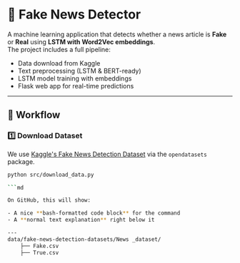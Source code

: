 # 📰 Fake News Detector  

A machine learning application that detects whether a news article is **Fake** or **Real** using **LSTM with Word2Vec embeddings**.  
The project includes a full pipeline:  
- Data download from Kaggle  
- Text preprocessing (LSTM & BERT-ready)  
- LSTM model training with embeddings  
- Flask web app for real-time predictions
  
---

## 🔄 Workflow  

### 1️⃣ **Download Dataset**  
We use [Kaggle's Fake News Detection Dataset](https://www.kaggle.com/datasets/emineyetm/fake-news-detection-datasets) via the `opendatasets` package.


```bash
python src/download_data.py

```md

On GitHub, this will show:

- A nice **bash-formatted code block** for the command  
- A **normal text explanation** right below it

---
data/fake-news-detection-datasets/News _dataset/
    ├── Fake.csv
    ├── True.csv
